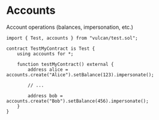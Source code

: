 # Accounts

Account operations (balances, impersonation, etc.)

```solidity
import { Test, accounts } from "vulcan/test.sol";

contract TestMyContract is Test {
    using accounts for *;

    function testMyContract() external {
        address alice = accounts.create("Alice").setBalance(123).impersonate();

        // ...

        address bob = accounts.create("Bob").setBalance(456).impersonate();
    }
}
```
